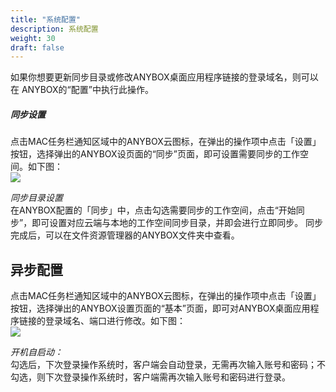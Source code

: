 ```yaml
---
title: "系统配置"
description: 系统配置
weight: 30
draft: false
---
```


如果你想要更新同步目录或修改ANYBOX桌⾯应用程序链接的登录域名，则可以在 ANYBOX的“配置”中执行此操作。

##### 同步设置

点击MAC任务栏通知区域中的ANYBOX云图标，在弹出的操作项中点击「设置」按钮，选择弹出的ANYBOX设页面的“同步”页面，即可设置需要同步的工作空间。如下图：  
![](https://anybox-docs.pek3b.qingstor.com/mac/images/image05.jpg)  

*同步目录设置*  
在ANYBOX配置的「同步」中，点击勾选需要同步的工作空间，点击“开始同步”，即可设置对应云端与本地的工作空间同步目录，并即会进行立即同步。
同步完成后，可以在文件资源管理器的ANYBOX文件夹中查看。

## 异步配置

点击MAC任务栏通知区域中的ANYBOX云图标，在弹出的操作项中点击「设置」按钮，选择弹出的ANYBOX设置页面的“基本”页面，即可对ANYBOX桌⾯应用程序链接的登录域名、端口进行修改。如下图：  
![](https://anybox-docs.pek3b.qingstor.com/mac/images/image06.jpg)  

*开机自启动：*  
勾选后，下次登录操作系统时，客户端会自动登录，无需再次输入账号和密码；不勾选，则下次登录操作系统时，客户端需再次输入账号和密码进行登录。
